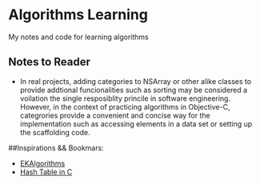 Algorithms Learning
===================

My notes and code for learning algorithms

## Notes to Reader
- In real projects, adding categories to NSArray or other alike classes to provide addtional funcionalities such as sorting may be considered a voilation the single resposiblity princile in software engineering. However, in the context of practicing algorithms in Objective-C, categrories provide a convenient and concise way for the implementation such as accessing elements in a data set or setting up the scaffolding code.

##Inspirations && Bookmars:

- [EKAlgorithms](https://github.com/EvgenyKarkan/EKAlgorithms)
- [Hash Table in C](https://github.com/troydhanson/uthash)
